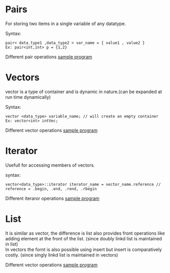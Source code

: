 # Pairs

For storing two items in a single variable of any datatype.

Syntax:

    pair< data_type1 ,data_type2 > var_name = { value1 , value2 }
    Ex: pair<int,int> p = {1,2}

Different pair operations [sample program](../pairs.cpp)

# Vectors

vector is a type of container and is dynamic in nature.(can be expanded at run time dynamically)

Syntax:

    vector <data_type> variable_name; // will create an empty container
    Ex: vector<int> intVec;

Different vector operations [sample program](../vectors.cpp)

# Iterator

Usefull for accessing members of vectors.

syntax:

    vector<data_type>::iterator iterator_name = vector_name.reference // reference = .begin, .end, .rend, .rbegin

Different iteraror operations [sample program](../iterator.cpp)

# List

It is similar as vector, the difference is list also provides front operations like adding element at the front of the list. (since doubly linkd list is maintained in list)  
In vectors the fornt is also possible using insert but insert is comparatively costly. (since singly linkd list is maintained in vectors)  

Different vector operations [sample program](../list.cpp)

